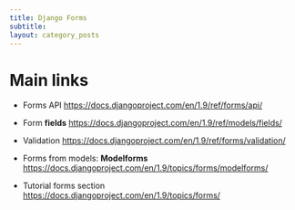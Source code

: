 ```yaml
---
title: Django Forms
subtitle: 
layout: category_posts
---
```


Main links
==========

- Forms API <https://docs.djangoproject.com/en/1.9/ref/forms/api/>
- Form __fields__ <https://docs.djangoproject.com/en/1.9/ref/models/fields/>
- Validation <https://docs.djangoproject.com/en/1.9/ref/forms/validation/>

- Forms from models: __Modelforms__ <https://docs.djangoproject.com/en/1.9/topics/forms/modelforms/>
- Tutorial forms section <https://docs.djangoproject.com/en/1.9/topics/forms/>
